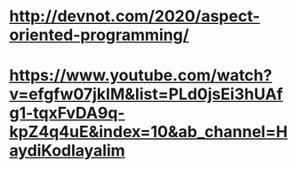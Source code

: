 # http://devnot.com/2020/aspect-oriented-programming/

# https://www.youtube.com/watch?v=efgfw07jkIM&list=PLd0jsEi3hUAfg1-tqxFvDA9q-kpZ4q4uE&index=10&ab_channel=HaydiKodlayalim

